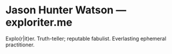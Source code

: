 # Jason Hunter Watson — exploriter.me
Explo(r|it)er. Truth-teller; reputable fabulist. Everlasting ephemeral practitioner.

